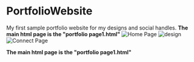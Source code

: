 # PortfolioWebsite
My first sample portfolio website for my designs and social handles.
**The main html page is the "portfolio page1.html"**
![Home Page](https://user-images.githubusercontent.com/98814117/170716423-cab03e13-e409-41b6-9c43-4b78d2995b17.png)
![design](https://user-images.githubusercontent.com/98814117/170716828-9b265dbe-c3d6-4309-b365-79a9661f4a45.png)
![Connect Page](https://user-images.githubusercontent.com/98814117/170716904-4345b6d9-c22e-40bd-bd23-d6b3d066dd7f.png)

**The main html page is the "portfolio page1.html"**
